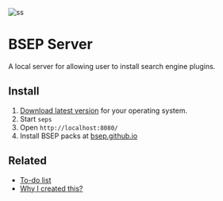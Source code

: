![ss](https://cloud.githubusercontent.com/assets/486818/25797549/64bf610e-33e6-11e7-90d3-626a8ce62005.png)

# BSEP Server

A local server for allowing user to install search engine plugins.

## Install

1. [Download latest version](https://github.com/bsep/server/releases/latest) for your operating system.
2. Start `seps`
3. Open `http://localhost:8080/`
4. Install BSEP packs at [bsep.github.io](https://bsep.github.io/)

## Related

* [To-do list](https://github.com/bsep/server/projects/1)
* [Why I created this?](https://bugzilla.mozilla.org/show_bug.cgi?id=1203167)
